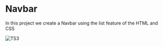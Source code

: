 # Navbar
 
In this project we create a Navbar using the list feature of the HTML and CSS


![TS3](https://github.com/MeetChhaiya/Navbar/assets/61612902/0930c21a-af8f-4c6c-8d9c-eb91a9f2bd6c)
